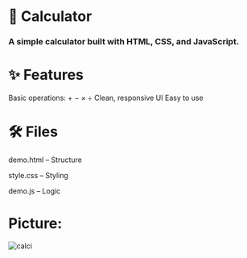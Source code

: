 <h1>🧮 Calculator</h1>
<h3>A simple calculator built with HTML, CSS, and JavaScript.</h3>

<h1>✨ Features</h1>
Basic operations: + − × ÷
Clean, responsive UI
Easy to use

<h1>🛠️ Files</h1>

demo.html – Structure

style.css – Styling

demo.js – Logic

<h1>Picture:</h1>


![calci](https://github.com/user-attachments/assets/dbb10c96-0823-4cef-ba9b-f9c6284f30c9)
